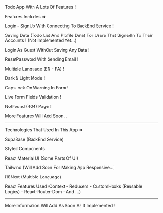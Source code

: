 Todo App With A Lots Of Features !

Features Includes =>

Login - SignUp With Connecting To BackEnd Service !

Saving Data (Todo List And Profile Data) For Users That SignedIn To Their Accounts ! (Not Implemented Yet...)

Login As Guest WithOut Saving Any Data !

ResetPassword With Sending Email !

Multiple Language (EN - FA) !

Dark & Light Mode !

CapsLock On Warning In Form !

Live Form Fields Validation !

NotFound (404) Page !

More Features Will Add Soon...

---

Technologies That Used In This App =>

SupaBase (BackEnd Service)

Styled Components

React Material UI (Some Parts Of UI)

Tailwind (Will Add Soon For Making App Responsive...)

i18Next (Multiple Language)

React Features Used (Context - Reducers - CustomHooks (Reusable Logics) - React-Router-Dom - And ...)

---

More Information Will Add As Soon As It Implemented !
